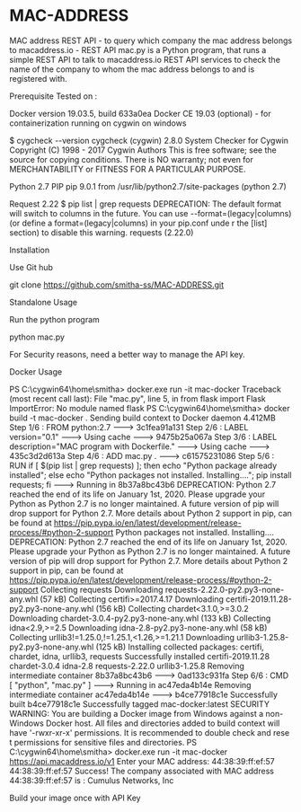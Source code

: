 # MAC-ADDRESS
MAC address REST API - to query which company the mac address belongs to
macaddress.io - REST API
mac.py is a Python program, that runs a simple REST API to talk to macaddress.io REST API services
to check the name of the company to whom the mac address belongs to and is registered with.

Prerequisite
Tested on :

Docker version 19.03.5, build 633a0ea
Docker CE 19.03 (optional) - for containerization
running on cygwin on windows

$ cygcheck --version
cygcheck (cygwin) 2.8.0
System Checker for Cygwin
Copyright (C) 1998 - 2017 Cygwin Authors
This is free software; see the source for copying conditions.  There is NO
warranty; not even for MERCHANTABILITY or FITNESS FOR A PARTICULAR PURPOSE.


Python 2.7
PIP pip 9.0.1 from /usr/lib/python2.7/site-packages (python 2.7)

Request 2.22
$ pip  list | grep requests
DEPRECATION: The default format will switch to columns in the future. You can use --format=(legacy|columns) (or define a format=(legacy|columns) in your pip.conf unde
r the [list] section) to disable this warning.
requests (2.22.0)



Installation

Use Git hub

git clone https://github.com/smitha-ss/MAC-ADDRESS.git

Standalone Usage

Run the python program

python mac.py

For Security reasons, need a better way to manage the API key.

Docker Usage

PS C:\cygwin64\home\smitha> docker.exe run -it mac-docker
Traceback (most recent call last):
  File "mac.py", line 5, in <module>
    from flask import Flask
ImportError: No module named flask
PS C:\cygwin64\home\smitha> docker build -t mac-docker .
Sending build context to Docker daemon  4.412MB
Step 1/6 : FROM python:2.7
 ---> 3c1fea91a131
Step 2/6 : LABEL version="0.1"
 ---> Using cache
 ---> 9475b25a067a
Step 3/6 : LABEL description="MAC program with Dockerfile."
 ---> Using cache
 ---> 435c3d2d613a
Step 4/6 : ADD mac.py .
 ---> c61575231086
Step 5/6 : RUN if [ $(pip list | grep requests) ]; then echo "Python package already installed"; else echo "Python packages not installed. Installing...."; pip install requests; fi
 ---> Running in 8b37a8bc43b6
DEPRECATION: Python 2.7 reached the end of its life on January 1st, 2020. Please upgrade your Python as Python 2.7 is no longer maintained. A future version of pip will drop support for Python 2.7. More details about Python 2
 support in pip, can be found at https://pip.pypa.io/en/latest/development/release-process/#python-2-support
Python packages not installed. Installing....
DEPRECATION: Python 2.7 reached the end of its life on January 1st, 2020. Please upgrade your Python as Python 2.7 is no longer maintained. A future version of pip will drop support for Python 2.7. More details about Python 2
 support in pip, can be found at https://pip.pypa.io/en/latest/development/release-process/#python-2-support
Collecting requests
  Downloading requests-2.22.0-py2.py3-none-any.whl (57 kB)
Collecting certifi>=2017.4.17
  Downloading certifi-2019.11.28-py2.py3-none-any.whl (156 kB)
Collecting chardet<3.1.0,>=3.0.2
  Downloading chardet-3.0.4-py2.py3-none-any.whl (133 kB)
Collecting idna<2.9,>=2.5
  Downloading idna-2.8-py2.py3-none-any.whl (58 kB)
Collecting urllib3!=1.25.0,!=1.25.1,<1.26,>=1.21.1
  Downloading urllib3-1.25.8-py2.py3-none-any.whl (125 kB)
Installing collected packages: certifi, chardet, idna, urllib3, requests
Successfully installed certifi-2019.11.28 chardet-3.0.4 idna-2.8 requests-2.22.0 urllib3-1.25.8
Removing intermediate container 8b37a8bc43b6
 ---> 0ad133c931fa
Step 6/6 : CMD [ "python", "mac.py" ]
 ---> Running in ac47eda4b14e
Removing intermediate container ac47eda4b14e
 ---> b4ce77918c1e
Successfully built b4ce77918c1e
Successfully tagged mac-docker:latest
SECURITY WARNING: You are building a Docker image from Windows against a non-Windows Docker host. All files and directories added to build context will have '-rwxr-xr-x' permissions. It is recommended to double check and rese
t permissions for sensitive files and directories.
PS C:\cygwin64\home\smitha> docker.exe run -it mac-docker
https://api.macaddress.io/v1
Enter your MAC address:  44:38:39:ff:ef:57
 44:38:39:ff:ef:57
Success!
The company associated with MAC address  44:38:39:ff:ef:57 is : Cumulus Networks, Inc

Build your image once with API Key
